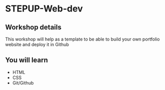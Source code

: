 # STEPUP-Web-dev

## Workshop details
This workshop will help as a template to be able to build your own portfolio website and deploy it in Github

## You will learn
- HTML
- CSS
- Git/Github
